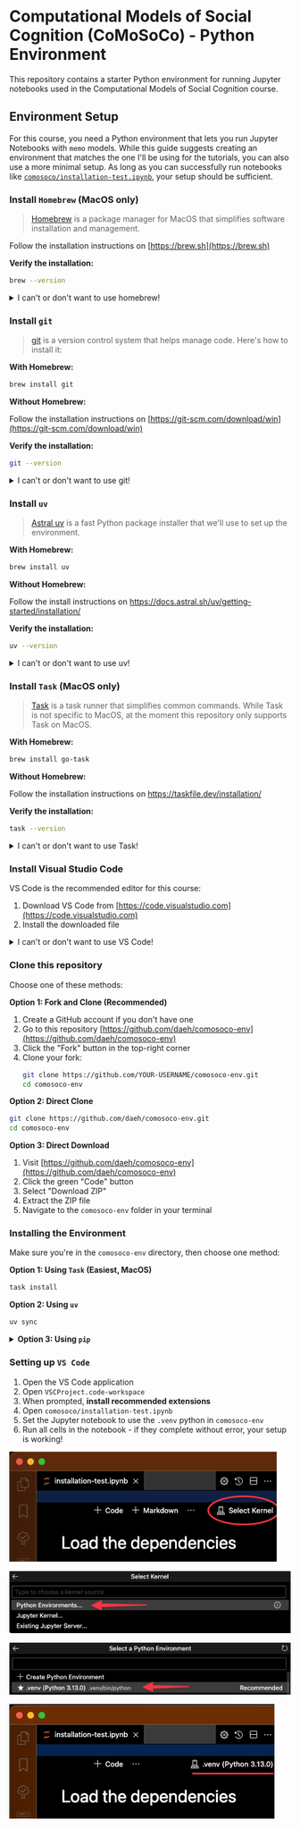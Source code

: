 # Computational Models of Social Cognition (CoMoSoCo) - Python Environment

This repository contains a starter Python environment for running Jupyter notebooks used in the Computational Models of Social Cognition course. 

## Environment Setup

For this course, you need a Python environment that lets you run Jupyter Notebooks with `memo` models. While this guide suggests creating an environment that matches the one I'll be using for the tutorials, you can also use a more minimal setup. As long as you can successfully run notebooks like [`comosoco/installation-test.ipynb`](./comosoco/installation-test.ipynb), your setup should be sufficient.

### Install `Homebrew` (MacOS only)

> [Homebrew](https://brew.sh/) is a package manager for MacOS that simplifies software installation and management.

Follow the installation instructions on [https://brew.sh](https://brew.sh)

**Verify the installation:**

```bash
brew --version
```

<details>
  <summary>I can't or don't want to use homebrew!</summary>
  No problem, it just makes it easier to install and remove things on MacOS.
</details>

### Install `git`

> [git](https://git-scm.com/) is a version control system that helps manage code. Here's how to install it:

**With Homebrew:**

```bash
brew install git
```

**Without Homebrew:**

Follow the installation instructions on [https://git-scm.com/download/win](https://git-scm.com/download/win)

**Verify the installation:**

```bash
git --version
```

<details>
  <summary>I can't or don't want to use git!</summary>
  But git is great! Ok, though, you can skip it for now and download the repository directly as a ZIP file (see "Getting the Repository" section below).
</details>


### Install `uv`

> [Astral uv](https://docs.astral.sh/uv/) is a fast Python package installer that we'll use to set up the environment.

**With Homebrew:**

```bash
brew install uv
```

**Without Homebrew:**

Follow the install instructions on <https://docs.astral.sh/uv/getting-started/installation/>

**Verify the installation:**

```bash
uv --version
```

<details>
  <summary>I can't or don't want to use uv!</summary>
  Ok, we can work around that.
</details>

### Install `Task` (MacOS only)

> [Task](https://taskfile.dev/) is a task runner that simplifies common commands. While Task is not specific to MacOS, at the moment this repository only supports Task on MacOS.

**With Homebrew:**
```bash
brew install go-task
```

**Without Homebrew:**

Follow the installation instructions on <https://taskfile.dev/installation/>

**Verify the installation:**

```bash
task --version
```
<details>
  <summary>I can't or don't want to use Task!</summary>
  No problem, it's just for convenience.
</details>


### Install Visual Studio Code

VS Code is the recommended editor for this course:

1. Download VS Code from [https://code.visualstudio.com](https://code.visualstudio.com)
2. Install the downloaded file

<details>
  <summary>I can't or don't want to use VS Code!</summary>
  You can use any editor that supports Jupyter notebooks, but this README only gives instructions for VS Code.
</details>

### Clone this repository

Choose one of these methods:

**Option 1: Fork and Clone (Recommended)**
1. Create a GitHub account if you don't have one
2. Go to this repository [https://github.com/daeh/comosoco-env](https://github.com/daeh/comosoco-env)
3. Click the "Fork" button in the top-right corner
4. Clone your fork:
   ```bash
   git clone https://github.com/YOUR-USERNAME/comosoco-env.git
   cd comosoco-env
   ```

**Option 2: Direct Clone**
```bash
git clone https://github.com/daeh/comosoco-env.git
cd comosoco-env
```

**Option 3: Direct Download**

1. Visit [https://github.com/daeh/comosoco-env](https://github.com/daeh/comosoco-env)
2. Click the green "Code" button
3. Select "Download ZIP"
4. Extract the ZIP file
5. Navigate to the `comosoco-env` folder in your terminal

### Installing the Environment

Make sure you're in the `comosoco-env` directory, then choose one method:

**Option 1: Using `Task` (Easiest, MacOS)**

```bash
task install
```

**Option 2: Using `uv`**

```bash
uv sync
```

<details>
  <summary><strong>Option 3: Using <code>pip</code></strong></summary>

1, Make a virtual environment:

```bash
python -m venv .venv
```

2. Activate the environment:

MacOS/Linux:

```bash
source .venv/bin/activate
```

Windows (Command Prompt):

```cmd
.venv\Scripts\activate.bat
```

Windows (PowerShell):

```powershell
.venv\Scripts\Activate.ps1
```

3. Install packages:

```bash
pip install -r requirements-standard.txt
```

If you encounter issues, try using `requirements-minimal.txt` instead:

```bash
pip install -r requirements-minimal.txt
```

</details>


### Setting up `VS Code`

1. Open the VS Code application
2. Open `VSCProject.code-workspace`
3. When prompted, **install recommended extensions**
4. Open `comosoco/installation-test.ipynb`
5. Set the Jupyter notebook to use the `.venv` python in `comosoco-env`
6. Run all cells in the notebook - if they complete without error, your setup is working!

![1](assets/1.png)

![2](assets/2.png)

![3](assets/3.png)

![4](assets/4.png)

